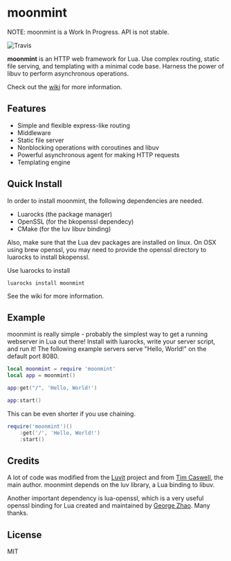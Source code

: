 # moonmint

NOTE: moonmint is a Work In Progress. API is not stable.

![Travis](https://travis-ci.org/bakpakin/moonmint.svg?branch=master)

__moonmint__ is an HTTP web framework for Lua.
Use complex routing, static file serving, and templating with a
minimal code base. Harness the power of libuv to perform asynchronous operations.

Check out the [wiki](https://github.com/bakpakin/moonmint/wiki) for more information.

## Features

* Simple and flexible express-like routing
* Middleware
* Static file server
* Nonblocking operations with coroutines and libuv
* Powerful asynchronous agent for making HTTP requests
* Templating engine

## Quick Install

In order to install moonmint, the following dependencies are needed.

* Luarocks (the package manager)
* OpenSSL (for the bkopenssl dependecy)
* CMake (for the luv libuv binding)

Also, make sure that the Lua dev packages are installed on linux.
On OSX using brew openssl, you may need to provide the openssl
directory to luarocks to install bkopenssl.

Use luarocks to install
```
luarocks install moonmint
```

See the wiki for more information.

## Example

moonmint is really simple - probably the simplest way to get a running webserver in Lua out there!
Install with luarocks,  write your server script, and run it!
The following example servers serve "Hello, World!" on the default port 8080.

```lua
local moonmint = require 'moonmint'
local app = moonmint()

app:get("/", 'Hello, World!')

app:start()
```

This can be even shorter if you use chaining.

```lua
require('moonmint')()
    :get('/', 'Hello, World!')
    :start()
```
## Credits

A lot of code was modified from the [Luvit](https://luvit.io/) project and from [Tim Caswell](https://twitter.com/creationix), the main author.
moonmint depends on the luv library, a Lua binding to libuv.

Another important dependency is lua-openssl, which is a very useful openssl binding for Lua created and maintained
by [George Zhao](https://github.com/zhaozg). Many thanks.

## License

MIT
